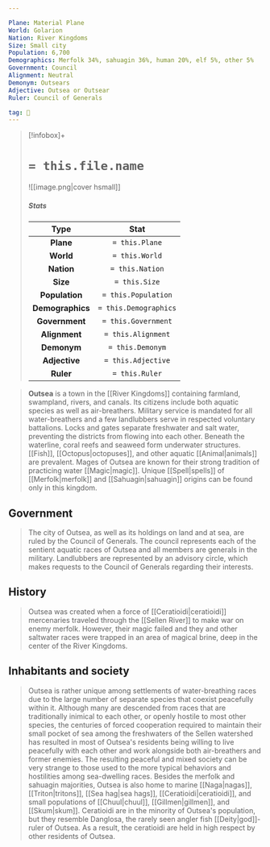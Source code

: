 ```yaml
---

Plane: Material Plane
World: Golarion
Nation: River Kingdoms
Size: Small city
Population: 6,700
Demographics: Merfolk 34%, sahuagin 36%, human 20%, elf 5%, other 5%
Government: Council
Alignment: Neutral
Demonym: Outsears
Adjective: Outsea or Outsear
Ruler: Council of Generals

tag: 🌃
---
```


> [!infobox]+
> #  `= this.file.name`
> ![[image.png|cover hsmall]]
> ##### Stats
> Type | Stat |
> :---:|:---:|
> **Plane** | `= this.Plane` |
> **World** | `= this.World` |
> **Nation** | `= this.Nation` |
> **Size** | `= this.Size` |
> **Population** | `= this.Population` |
> **Demographics** | `= this.Demographics` |
> **Government** | `= this.Government` |
> **Alignment** | `= this.Alignment` |
> **Demonym** | `= this.Demonym` |
> **Adjective** | `= this.Adjective` |
> **Ruler** | `= this.Ruler` |



> **Outsea** is a town in the [[River Kingdoms]] containing farmland, swampland, rivers, and canals. Its citizens include both aquatic species as well as air-breathers. Military service is mandated for all water-breathers and a few landlubbers serve in respected voluntary battalions. Locks and gates separate freshwater and salt water, preventing the districts from flowing into each other. Beneath the waterline, coral reefs and seaweed form underwater structures. [[Fish]], [[Octopus|octopuses]], and other aquatic [[Animal|animals]] are prevalent. Mages of Outsea are known for their strong tradition of practicing water [[Magic|magic]]. Unique [[Spell|spells]] of [[Merfolk|merfolk]] and [[Sahuagin|sahuagin]] origins can be found only in this kingdom.



## Government

> The city of Outsea, as well as its holdings on land and at sea, are ruled by the Council of Generals. The council represents each of the sentient aquatic races of Outsea and all members are generals in the military. Landlubbers are represented by an advisory circle, which makes requests to the Council of Generals regarding their interests.


## History

> Outsea was created when a force of [[Ceratioidi|ceratioidi]] mercenaries traveled through the [[Sellen River]] to make war on enemy merfolk. However, their magic failed and they and other saltwater races were trapped in an area of magical brine, deep in the center of the River Kingdoms.


## Inhabitants and society

> Outsea is rather unique among settlements of water-breathing races due to the large number of separate species that coexist peacefully within it. Although many are descended from races that are traditionally inimical to each other, or openly hostile to most other species, the centuries of forced cooperation required to maintain their small pocket of sea among the freshwaters of the Sellen watershed has resulted in most of Outsea's residents being willing to live peacefully with each other and work alongside both air-breathers and former enemies. The resulting peaceful and mixed society can be very strange to those used to the more typical behaviors and hostilities among sea-dwelling races.
> Besides the merfolk and sahuagin majorities, Outsea is also home to marine [[Naga|nagas]], [[Triton|tritons]], [[Sea hag|sea hags]], [[Ceratioidi|ceratioidi]], and small populations of [[Chuul|chuul]], [[Gillmen|gillmen]], and [[Skum|skum]].
> Ceratioidi are in the minority of Outsea's population, but they resemble Danglosa, the rarely seen angler fish [[Deity|god]]-ruler of Outsea. As a result, the ceratioidi are held in high respect by other residents of Outsea.








